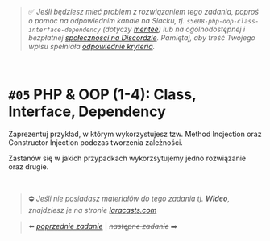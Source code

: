 > :white_check_mark: *Jeśli będziesz mieć problem z rozwiązaniem tego zadania, poproś o pomoc na odpowiednim kanale na Slacku, tj. `s5e08-php-oop-class-interface-dependency` (dotyczy [mentee](https://devmentor.pl/mentoring-javascript/)) lub na ogólnodostępnej i bezpłatnej [społeczności na Discordzie](https://devmentor.pl/discord). Pamiętaj, aby treść Twojego wpisu spełniała [odpowiednie kryteria](https://devmentor.pl/jak-prosic-o-pomoc/).*

&nbsp;

# `#05` PHP & OOP (1-4): Class, Interface, Dependency

Zaprezentuj przykład, w którym wykorzystujesz tzw. Method Incjection oraz Constructor Injection podczas tworzenia zależności.

Zastanów się w jakich przypadkach wykorzsytujemy jedno rozwiązanie oraz drugie.

&nbsp;
> :no_entry: *Jeśli nie posiadasz materiałów do tego zadania tj. **Wideo**, znajdziesz je na stronie [laracasts.com](https://laracasts.com/referral/bogolubow)*

> :arrow_left: [*poprzednie zadanie*](./../04) | ~~*następne zadanie*~~ :arrow_right:
